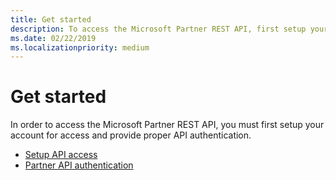 ```yaml
---
title: Get started
description: To access the Microsoft Partner REST API, first setup your account for access and provide proper API authentication.
ms.date: 02/22/2019
ms.localizationpriority: medium
---
```


# Get started

In order to access the Microsoft Partner REST API, you must first setup your account for access and provide proper API authentication.

 - [Setup API access](setup-api-access.md)
 - [Partner API authentication](api-authentication.md)
